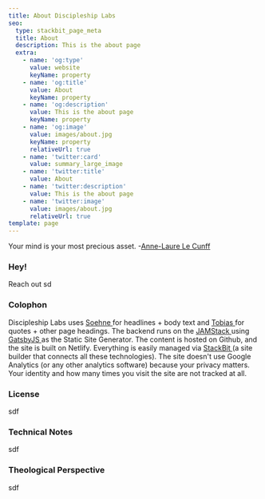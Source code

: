 ```yaml
---
title: About Discipleship Labs
seo:
  type: stackbit_page_meta
  title: About
  description: This is the about page
  extra:
    - name: 'og:type'
      value: website
      keyName: property
    - name: 'og:title'
      value: About
      keyName: property
    - name: 'og:description'
      value: This is the about page
      keyName: property
    - name: 'og:image'
      value: images/about.jpg
      keyName: property
      relativeUrl: true
    - name: 'twitter:card'
      value: summary_large_image
    - name: 'twitter:title'
      value: About
    - name: 'twitter:description'
      value: This is the about page
    - name: 'twitter:image'
      value: images/about.jpg
      relativeUrl: true
template: page
---
```

Your mind is your most precious asset. -[Anne-Laure Le Cunff](https://twitter.com/anthilemoon)

### Hey!

Reach out sd

### Colophon

Discipleship Labs uses [Soehne ](https://klim.co.nz/retail-fonts/soehne/)for headlines + body text and [Tobias ](https://displaay.net/typeface/tobias/)for quotes + other page headings. The backend runs on the [JAMStack ](https://jamstack.wtf/)using [GatsbyJS ](https://www.gatsbyjs.com/)as the Static Site Generator. The content is hosted on Github, and the site is built on Netlify. Everything is easily managed via [StackBit ](https://www.stackbit.com/about)(a site builder that connects all these technologies). The site doesn't use Google Analytics (or any other analytics software) because your privacy matters. Your identity and how many times you visit the site are not tracked at all.

### License

sdf

### Technical Notes

sdf

### Theological Perspective

sdf
